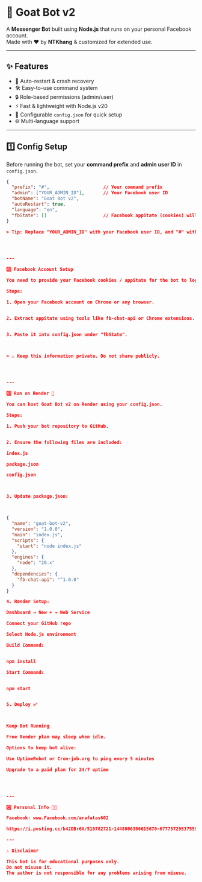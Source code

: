 # 🐐 Goat Bot v2

A **Messenger Bot** built using **Node.js** that runs on your personal Facebook account.  
Made with ❤️ by **NTKhang** & customized for extended use.

---

## ✨ Features

- 📌 Auto-restart & crash recovery  
- 🛠 Easy-to-use command system  
- 🔒 Role-based permissions (admin/user)  
- ⚡ Fast & lightweight with Node.js v20  
- 📝 Configurable `config.json` for quick setup  
- 🌐 Multi-language support  

---

## 1️⃣ Config Setup

Before running the bot, set your **command prefix** and **admin user ID** in `config.json`.

```json
{
  "prefix": "#",                    // Your command prefix
  "admin": ["YOUR_ADMIN_ID"],       // Your Facebook user ID
  "botName": "Goat Bot v2",
  "autoRestart": true,
  "language": "en",
  "fbState": []                     // Facebook appState (cookies) will go here
}

> Tip: Replace "YOUR_ADMIN_ID" with your Facebook user ID, and "#" with your preferred command prefix.




---

2️⃣ Facebook Account Setup

You need to provide your Facebook cookies / appState for the bot to login.

Steps:

1. Open your Facebook account on Chrome or any browser.


2. Extract appState using tools like fb-chat-api or Chrome extensions.


3. Paste it into config.json under "fbState".



> ⚠️ Keep this information private. Do not share publicly.




---

3️⃣ Run on Render 🚀

You can host Goat Bot v2 on Render using your config.json.

Steps:

1. Push your bot repository to GitHub.


2. Ensure the following files are included:

index.js

package.json

config.json



3. Update package.json:



{
  "name": "goat-bot-v2",
  "version": "1.0.0",
  "main": "index.js",
  "scripts": {
    "start": "node index.js"
  },
  "engines": {
    "node": "20.x"
  },
  "dependencies": {
    "fb-chat-api": "^1.0.0"
  }
}

4. Render Setup:

Dashboard → New + → Web Service

Connect your GitHub repo

Select Node.js environment

Build Command:


npm install

Start Command:


npm start


5. Deploy ✅



Keep Bot Running

Free Render plan may sleep when idle.

Options to keep bot alive:

Use UptimeRobot or Cron-job.org to ping every 5 minutes

Upgrade to a paid plan for 24/7 uptime




---

4️⃣ Personal Info 🧑‍💻

Facebook: www.Facebook.com/arafatas602

https://i.postimg.cc/k42DBr6X/510782721-1448006386615670-6777572953755986867-n.jpg

---

⚠️ Disclaimer

This bot is for educational purposes only.
Do not misuse it.
The author is not responsible for any problems arising from misuse.
